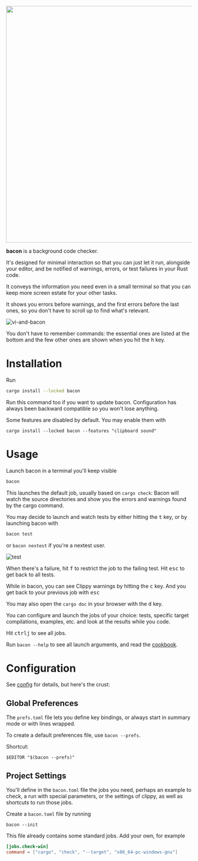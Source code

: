 
<p class=logo>
<img class=logo width=640px src="img/logo.svg">
</p>

**bacon** is a background code checker.

It's designed for minimal interaction so that you can just let it run, alongside your editor, and be notified of warnings, errors, or test failures in your Rust code.

It conveys the information you need even in a small terminal so that you can keep more screen estate for your other tasks.

It shows you errors before warnings, and the first errors before the last ones, so you don't have to scroll up to find what's relevant.

![vi-and-bacon](img/vi-and-bacon.png)

You don't have to remember commands: the essential ones are listed at the bottom and the few other ones are shown when you hit the <kbd>h</kbd> key.

# Installation

Run

```bash
cargo install --locked bacon
```

Run this command too if you want to update bacon. Configuration has always been backward compatible so you won't lose anything.

Some features are disabled by default. You may enable them with

    cargo install --locked bacon --features "clipboard sound"

# Usage

Launch bacon in a terminal you'll keep visible

```bash
bacon
```

This launches the default job, usually based on `cargo check`:
Bacon will watch the source directories and show you the errors and warnings found by the cargo command.

You may decide to launch and watch tests by either hitting the <kbd>t</kbd> key, or by launching bacon with

```bash
bacon test
```

or `bacon nextest` if you're a nextest user.

![test](img/test.png)

When there's a failure, hit <kbd>f</kbd> to restrict the job to the failing test.
Hit <kbd>esc</kbd> to get back to all tests.

While in bacon, you can see Clippy warnings by hitting the <kbd>c</kbd> key. And you get back to your previous job with <kbd>esc</kbd>

You may also open the `cargo doc` in your browser with the <kbd>d</kbd> key.

You can configure and launch the jobs of your choice: tests, specific target compilations, examples, etc. and look at the results while you code.

Hit <kbd>ctrl</kbd><kbd>j</kbd> to see all jobs.

Run `bacon --help` to see all launch arguments, and read the [cookbook](cookbook).

# Configuration

See [config](config) for details, but here's the crust:

## Global Preferences

The `prefs.toml` file lets you define key bindings, or always start in summary mode or with lines wrapped.

To create a default preferences file, use `bacon --prefs`.

Shortcut:

    $EDITOR "$(bacon --prefs)"

## Project Settings

You'll define in the `bacon.toml` file the jobs you need, perhaps an example to check, a run with special parameters, or the settings of clippy, as well as shortcuts to run those jobs.

Create a `bacon.toml` file by running

    bacon --init

This file already contains some standard jobs. Add your own, for example

```toml
[jobs.check-win]
command = ["cargo", "check", "--target", "x86_64-pc-windows-gnu"]
```
